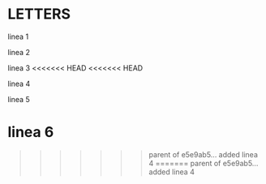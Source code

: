 # LETTERS

linea 1

linea 2

linea 3
<<<<<<< HEAD
<<<<<<< HEAD

linea 4

linea 5

linea 6
=======
>>>>>>> parent of e5e9ab5... added linea 4
=======
>>>>>>> parent of e5e9ab5... added linea 4
